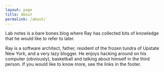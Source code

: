 ```yaml
---
layout: page
title: About
permalink: /about/
---
```


Lab notes is a bare bones blog where Ray has collected bits of knowledge that he would like to refer to later.

Ray is a software architect, father, resident of the frozen tundra of Upstate New York, and a very lazy blogger. He enjoys hacking around on his computer (obviously), basketball and talking about himself in the third person. If you would like to know more, see the links in the footer.
